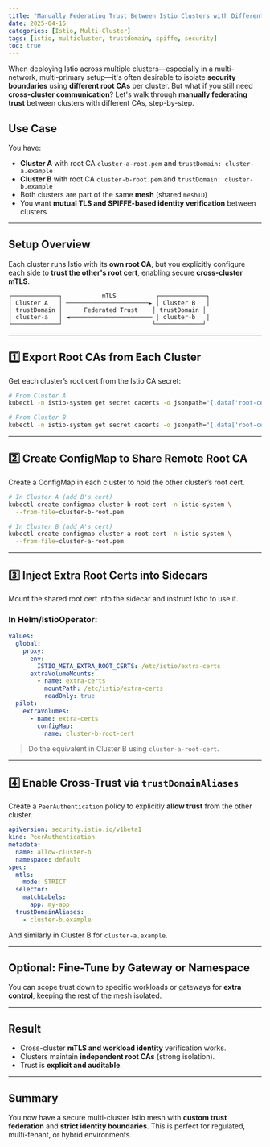 ```yaml
---
title: "Manually Federating Trust Between Istio Clusters with Different Root CAs"
date: 2025-04-15
categories: [Istio, Multi-Cluster]
tags: [istio, multicluster, trustdomain, spiffe, security]
toc: true
---
```


When deploying Istio across multiple clusters—especially in a multi-network, multi-primary setup—it's often desirable to isolate **security boundaries** using **different root CAs** per cluster. But what if you still need **cross-cluster communication**? Let's walk through **manually federating trust** between clusters with different CAs, step-by-step.

##  Use Case

You have:
- **Cluster A** with root CA `cluster-a-root.pem` and `trustDomain: cluster-a.example`
- **Cluster B** with root CA `cluster-b-root.pem` and `trustDomain: cluster-b.example`
- Both clusters are part of the same **mesh** (shared `meshID`)
- You want **mutual TLS and SPIFFE-based identity verification** between clusters

---

##  Setup Overview

Each cluster runs Istio with its **own root CA**, but you explicitly configure each side to **trust the other's root cert**, enabling secure **cross-cluster mTLS**.

```plaintext
┌─────────────┐           mTLS           ┌─────────────┐
│ Cluster A   │ ───────────────────────► │ Cluster B   │
│ trustDomain │      Federated Trust    │ trustDomain │
│ cluster-a   │ ◄─────────────────────── │ cluster-b   │
└─────────────┘                         └─────────────┘
```

---

## 1️⃣ Export Root CAs from Each Cluster

Get each cluster’s root cert from the Istio CA secret:

```bash
# From Cluster A
kubectl -n istio-system get secret cacerts -o jsonpath="{.data['root-cert\.pem']}" | base64 -d > cluster-a-root.pem

# From Cluster B
kubectl -n istio-system get secret cacerts -o jsonpath="{.data['root-cert\.pem']}" | base64 -d > cluster-b-root.pem
```

---

## 2️⃣ Create ConfigMap to Share Remote Root CA

Create a ConfigMap in each cluster to hold the other cluster’s root cert.

```bash
# In Cluster A (add B's cert)
kubectl create configmap cluster-b-root-cert -n istio-system \
  --from-file=cluster-b-root.pem

# In Cluster B (add A's cert)
kubectl create configmap cluster-a-root-cert -n istio-system \
  --from-file=cluster-a-root.pem
```

---

## 3️⃣ Inject Extra Root Certs into Sidecars

Mount the shared root cert into the sidecar and instruct Istio to use it.

### In Helm/IstioOperator:

```yaml
values:
  global:
    proxy:
      env:
        ISTIO_META_EXTRA_ROOT_CERTS: /etc/istio/extra-certs
      extraVolumeMounts:
        - name: extra-certs
          mountPath: /etc/istio/extra-certs
          readOnly: true
  pilot:
    extraVolumes:
      - name: extra-certs
        configMap:
          name: cluster-b-root-cert
```

> Do the equivalent in Cluster B using `cluster-a-root-cert`.

---

## 4️⃣ Enable Cross-Trust via `trustDomainAliases`

Create a `PeerAuthentication` policy to explicitly **allow trust** from the other cluster.

```yaml
apiVersion: security.istio.io/v1beta1
kind: PeerAuthentication
metadata:
  name: allow-cluster-b
  namespace: default
spec:
  mtls:
    mode: STRICT
  selector:
    matchLabels:
      app: my-app
  trustDomainAliases:
    - cluster-b.example
```

And similarly in Cluster B for `cluster-a.example`.

---

##  Optional: Fine-Tune by Gateway or Namespace

You can scope trust down to specific workloads or gateways for **extra control**, keeping the rest of the mesh isolated.

---

##  Result

- Cross-cluster **mTLS and workload identity** verification works.
- Clusters maintain **independent root CAs** (strong isolation).
- Trust is **explicit and auditable**.

---

##  Summary

You now have a secure multi-cluster Istio mesh with **custom trust federation** and **strict identity boundaries**. This is perfect for regulated, multi-tenant, or hybrid environments.
